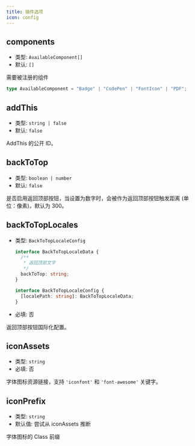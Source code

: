```yaml
---
title: 插件选项
icon: config
---
```


## components

- 类型: `AvailableComponent[]`
- 默认: `[]`

需要被注册的组件

```ts
type AvailableComponent = "Badge" | "CodePen" | "FontIcon" | "PDF";
```

## addThis

- 类型: `string | false`
- 默认: `false`

AddThis 的公开 ID。

## backToTop

- 类型: `boolean | number`
- 默认: `false`

是否启用返回顶部按钮，当设置为数字时，会被作为返回顶部按钮触发距离 (单位：像素)，默认为 300。

## backToTopLocales

- 类型: `BackToTopLocaleConfig`

  ```ts
  interface BackToTopLocaleData {
    /**
     * 返回顶部文字
     */
    backToTop: string;
  }

  interface BackToTopLocaleConfig {
    [localePath: string]: BackToTopLocaleData;
  }
  ```

- 必填: 否

返回顶部按钮国际化配置。

## iconAssets

- 类型: `string`
- 必填: 否

字体图标资源链接，支持 `'iconfont'` 和 `'font-awesome'` 关键字。

## iconPrefix

- 类型: `string`
- 默认值: 尝试从 iconAssets 推断

字体图标的 Class 前缀
